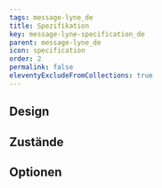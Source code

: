 ```yaml
---
tags: message-lyne_de
title: Spezifikation
key: message-lyne-specification_de
parent: message-lyne_de
icon: specification
order: 2
permalink: false
eleventyExcludeFromCollections: true
---
```


## Design 

## Zustände

## Optionen


